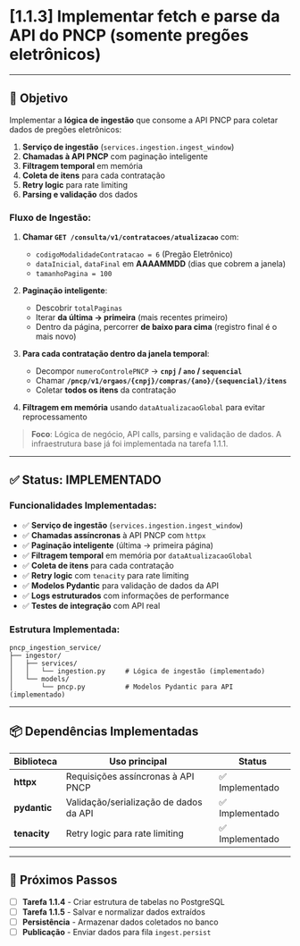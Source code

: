 # [1.1.3] Implementar fetch e parse da API do PNCP (somente pregões eletrônicos)

---

## 🎯 Objetivo

Implementar a **lógica de ingestão** que consome a API PNCP para coletar dados de pregões eletrônicos:

1. **Serviço de ingestão** (`services.ingestion.ingest_window`)
2. **Chamadas à API PNCP** com paginação inteligente
3. **Filtragem temporal** em memória
4. **Coleta de itens** para cada contratação
5. **Retry logic** para rate limiting
6. **Parsing e validação** dos dados

### Fluxo de Ingestão:

1. **Chamar `GET /consulta/v1/contratacoes/atualizacao`** com:
   - `codigoModalidadeContratacao = 6` (Pregão Eletrônico)
   - `dataInicial`, `dataFinal` em **AAAAMMDD** (dias que cobrem a janela)
   - `tamanhoPagina = 100`

2. **Paginação inteligente**:
   - Descobrir `totalPaginas`
   - Iterar **da última → primeira** (mais recentes primeiro)
   - Dentro da página, percorrer **de baixo para cima** (registro final é o mais novo)

3. **Para cada contratação dentro da janela temporal**:
   - Decompor `numeroControlePNCP` → **`cnpj` / `ano` / `sequencial`**
   - Chamar **`/pncp/v1/orgaos/{cnpj}/compras/{ano}/{sequencial}/itens`**
   - Coletar **todos os itens** da contratação

4. **Filtragem em memória** usando `dataAtualizacaoGlobal` para evitar reprocessamento

> **Foco**: Lógica de negócio, API calls, parsing e validação de dados. A infraestrutura base já foi implementada na tarefa 1.1.1.

---

## ✅ Status: IMPLEMENTADO

### Funcionalidades Implementadas:
- ✅ **Serviço de ingestão** (`services.ingestion.ingest_window`)
- ✅ **Chamadas assíncronas** à API PNCP com `httpx`
- ✅ **Paginação inteligente** (última → primeira página)
- ✅ **Filtragem temporal** em memória por `dataAtualizacaoGlobal`
- ✅ **Coleta de itens** para cada contratação
- ✅ **Retry logic** com `tenacity` para rate limiting
- ✅ **Modelos Pydantic** para validação de dados da API
- ✅ **Logs estruturados** com informações de performance
- ✅ **Testes de integração** com API real

### Estrutura Implementada:
```text
pncp_ingestion_service/
├── ingestor/
│   ├── services/
│   │   └── ingestion.py     # Lógica de ingestão (implementado)
│   └── models/
│       └── pncp.py          # Modelos Pydantic para API (implementado)
```

---

## 📦 Dependências Implementadas

| Biblioteca | Uso principal | Status |
|------------|---------------|--------|
| **httpx**   | Requisições assíncronas à API PNCP | ✅ Implementado |
| **pydantic**| Validação/serialização de dados da API | ✅ Implementado |
| **tenacity** | Retry logic para rate limiting | ✅ Implementado |

---

## 🔄 Próximos Passos

- [ ] **Tarefa 1.1.4** - Criar estrutura de tabelas no PostgreSQL
- [ ] **Tarefa 1.1.5** - Salvar e normalizar dados extraídos
- [ ] **Persistência** - Armazenar dados coletados no banco
- [ ] **Publicação** - Enviar dados para fila `ingest.persist`
